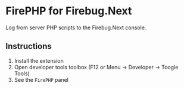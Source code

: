 FirePHP for Firebug.Next
========================

Log from server PHP scripts to the Firebug.Next console.

Instructions
------------
1. Install the extension
2. Open developer tools toolbox (F12 or Menu -> Developer -> Toogle Tools)
3. See the `FirePHP` panel
